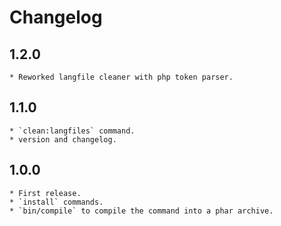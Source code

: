 Changelog
=========

1.2.0
-----
    * Reworked langfile cleaner with php token parser. 

1.1.0
-----
    * `clean:langfiles` command.
    * version and changelog.

1.0.0
-----
    * First release.
    * `install` commands.
    * `bin/compile` to compile the command into a phar archive.
